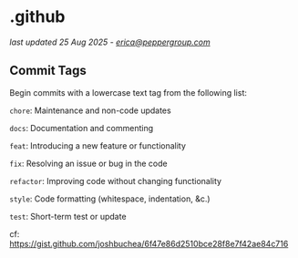 # .github
*last updated 25 Aug 2025 - erica@peppergroup.com* 

## Commit Tags
Begin commits with a lowercase text tag from the following list: 

`chore`: Maintenance and non-code updates 

`docs`: Documentation and commenting 

`feat`: Introducing a new feature or functionality 

`fix`: Resolving an issue or bug in the code

`refactor`: Improving code without changing functionality 

`style`: Code formatting (whitespace, indentation, &c.) 

`test`: Short-term test or update

cf: <a href="https://gist.github.com/joshbuchea/6f47e86d2510bce28f8e7f42ae84c716" target="_blank" rel="noopener">https://gist.github.com/joshbuchea/6f47e86d2510bce28f8e7f42ae84c716</a> 
